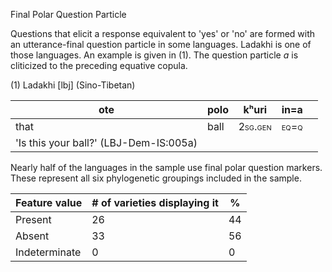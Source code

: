 Final Polar Question Particle

Questions that elicit a response equivalent to 'yes' or 'no' are formed
with an utterance-final question particle in some languages. Ladakhi is
one of those languages. An example is given in (1). The question
particle *a* is cliticized to the preceding equative copula.

(1) Ladakhi \[lbj\] (Sino-Tibetan)

| ote                                    | polo | kʰuri                                  | in=**a**                            |     |
|----------------------------------------|------|----------------------------------------|-------------------------------------|-----|
| that                                   | ball | <span class="smallcaps">2sg.gen</span> | <span class="smallcaps">eq=q</span> |     |
| 'Is this your ball?' (LBJ-Dem-IS:005a) |      |                                        |                                     |     |

Nearly half of the languages in the sample use final polar question
markers. These represent all six phylogenetic groupings included in the
sample.

| Feature value | \# of varieties displaying it | \%  |
|---------------|-------------------------------|-----|
| Present       | 26                            | 44  |
| Absent        | 33                            | 56  |
| Indeterminate | 0                             | 0   |
